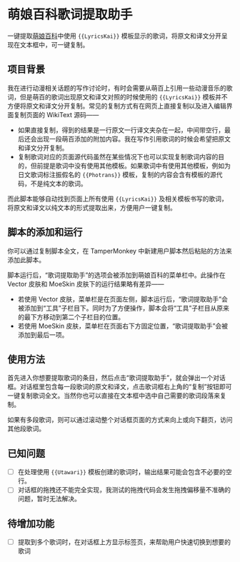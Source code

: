 # 萌娘百科歌词提取助手

一键提取[萌娘百科](https://zh.moegirl.org.cn)中使用 `{{LyricsKai}}` 模板显示的歌词，将原文和译文分开呈现在文本框中，可一键复制。

## 项目背景

我在进行动漫相关话题的写作讨论时，有时会需要从萌百上引用一些动漫音乐的歌词，但是萌百的歌词出现原文和译文对照的时候使用的 `{{LyricsKai}}` 模板并不方便将原文和译文分开复制。常见的复制方式有在网页上直接复制以及进入编辑界面复制页面的 WikiText 源码——

* 如果直接复制，得到的结果是一行原文一行译文夹杂在一起，中间带空行，最后还会出现一段萌百添加的附加内容。我在写作引用歌词的时候会希望把原文和译文分开复制。
* 复制歌词对应的页面源代码虽然在某些情况下也可以实现复制歌词内容的目的，但前提是歌词中没有使用其他模板。如果歌词中有使用其他模板，例如为日文歌词标注振假名的 `{{Photrans}}` 模板，复制的内容会含有模板的源代码，不是纯文本的歌词。

而此脚本能够自动找到页面上所有使用 `{{LyricsKai}}` 及相关模板书写的歌词，将原文和译文以纯文本的形式提取出来，方便用户一键复制。

## 脚本的添加和运行

你可以通过复制脚本全文，在 TamperMonkey 中新建用户脚本然后粘贴的方法来添加此脚本。

脚本运行后，“歌词提取助手”的选项会被添加到萌娘百科的菜单栏中。此操作在 Vector 皮肤和 MoeSkin 皮肤下的运行结果略有差异——

* 若使用 Vector 皮肤，菜单栏是在页面左侧，脚本运行后，“歌词提取助手”会被添加到“工具”子栏目下。同时为了方便操作，脚本会将“工具”子栏目从原来的最下方移动到第二个子栏目的位置。
* 若使用 MoeSkin 皮肤，菜单栏在页面右下方固定位置，“歌词提取助手”会被添加到最后一项。

## 使用方法

首先进入你想要提取歌词的条目，然后点击“歌词提取助手”，就会弹出一个对话框。对话框里包含每一段歌词的原文和译文，点击歌词框右上角的“复制”按钮即可一键复制歌词全文。当然你也可以直接在文本框中选中自己需要的歌词段落来复制。

如果有多段歌词，则可以通过滚动整个对话框页面的方式来向上或向下翻页，访问其他段歌词。

## 已知问题

* [ ] 在处理使用 `{{Utawari}}` 模板创建的歌词时，输出结果可能会包含不必要的空行。
* [ ] 对话框的拖拽还不能完全实现，我测试的拖拽代码会发生拖拽偏移量不准确的问题，暂时无法解决。

## 待增加功能

* [ ] 提取到多个歌词时，在对话框上方显示标签页，来帮助用户快速切换到想要的歌词


